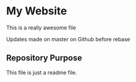 # My Website

This is a really awesome file

Updates made on master on Github before rebase

## Repository Purpose
This file is just a readme file.
